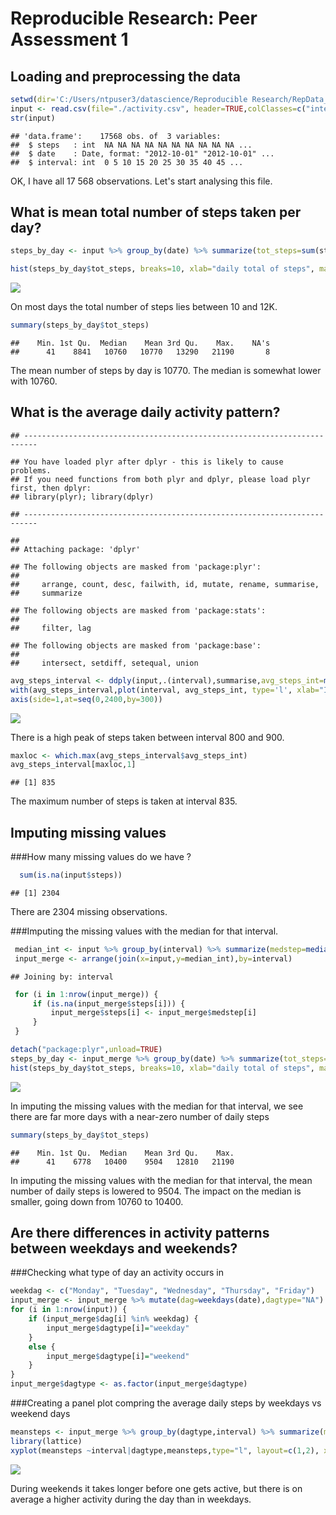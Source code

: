 # Reproducible Research: Peer Assessment 1



## Loading and preprocessing the data


```r
setwd(dir='C:/Users/ntpuser3/datascience/Reproducible Research/RepData_PeerAssessment1')
input <- read.csv(file="./activity.csv", header=TRUE,colClasses=c("integer", "Date", "integer"))
str(input)
```

```
## 'data.frame':	17568 obs. of  3 variables:
##  $ steps   : int  NA NA NA NA NA NA NA NA NA NA ...
##  $ date    : Date, format: "2012-10-01" "2012-10-01" ...
##  $ interval: int  0 5 10 15 20 25 30 35 40 45 ...
```

OK, I have all 17 568 observations. Let's start analysing this file.

## What is mean total number of steps taken per day?


```r
steps_by_day <- input %>% group_by(date) %>% summarize(tot_steps=sum(steps))
```




```r
hist(steps_by_day$tot_steps, breaks=10, xlab="daily total of steps", main="")
```

![](PA1_template_files/figure-html/unnamed-chunk-2-1.png)<!-- -->

On most days the total number of steps lies between 10 and 12K.


```r
summary(steps_by_day$tot_steps)
```

```
##    Min. 1st Qu.  Median    Mean 3rd Qu.    Max.    NA's 
##      41    8841   10760   10770   13290   21190       8
```
The mean number of steps by day is 10770. The median is somewhat lower with 10760.




## What is the average daily activity pattern?


```
## -------------------------------------------------------------------------
```

```
## You have loaded plyr after dplyr - this is likely to cause problems.
## If you need functions from both plyr and dplyr, please load plyr first, then dplyr:
## library(plyr); library(dplyr)
```

```
## -------------------------------------------------------------------------
```

```
## 
## Attaching package: 'dplyr'
```

```
## The following objects are masked from 'package:plyr':
## 
##     arrange, count, desc, failwith, id, mutate, rename, summarise,
##     summarize
```

```
## The following objects are masked from 'package:stats':
## 
##     filter, lag
```

```
## The following objects are masked from 'package:base':
## 
##     intersect, setdiff, setequal, union
```


```r
avg_steps_interval <- ddply(input,.(interval),summarise,avg_steps_int=mean(steps,na.rm=TRUE))
with(avg_steps_interval,plot(interval, avg_steps_int, type='l', xlab="Interval", ylab="daily average number of steps",xaxt="n"))
axis(side=1,at=seq(0,2400,by=300))
```

![](PA1_template_files/figure-html/avg_steps_by_interval-1.png)<!-- -->

There is a high peak of steps taken between interval 800 and 900.


```r
maxloc <- which.max(avg_steps_interval$avg_steps_int)
avg_steps_interval[maxloc,1]
```

```
## [1] 835
```

The maximum number of steps is taken at interval 835.





## Imputing missing values

###How many missing values do we have ? 

```r
  sum(is.na(input$steps))
```

```
## [1] 2304
```

There are 2304 missing observations.

###Imputing the missing values with the median for that interval.

```r
 median_int <- input %>% group_by(interval) %>% summarize(medstep=median(steps,na.rm=TRUE)) 
 input_merge <- arrange(join(x=input,y=median_int),by=interval)
```

```
## Joining by: interval
```

```r
 for (i in 1:nrow(input_merge)) {
     if (is.na(input_merge$steps[i])) {
         input_merge$steps[i] <- input_merge$medstep[i]
     }
 }
```


```r
detach("package:plyr",unload=TRUE)
steps_by_day <- input_merge %>% group_by(date) %>% summarize(tot_steps=sum(steps))
hist(steps_by_day$tot_steps, breaks=10, xlab="daily total of steps", main="")
```

![](PA1_template_files/figure-html/unnamed-chunk-9-1.png)<!-- -->

In imputing the missing values with the median for that interval, we see there are far more days with a near-zero number of daily steps


```r
summary(steps_by_day$tot_steps)
```

```
##    Min. 1st Qu.  Median    Mean 3rd Qu.    Max. 
##      41    6778   10400    9504   12810   21190
```

In imputing the missing values with the median for that interval, the mean number of daily steps is lowered to 9504. The impact on the median is smaller, going down from 10760 to 10400. 




## Are there differences in activity patterns between weekdays and weekends?

###Checking what type of day an activity occurs in


```r
weekdag <- c("Monday", "Tuesday", "Wednesday", "Thursday", "Friday")
input_merge <- input_merge %>% mutate(dag=weekdays(date),dagtype="NA")
for (i in 1:nrow(input)) {
    if (input_merge$dag[i] %in% weekdag) {
        input_merge$dagtype[i]="weekday"
    }
    else {
        input_merge$dagtype[i]="weekend"
    } 
}
input_merge$dagtype <- as.factor(input_merge$dagtype)
```

###Creating a panel plot compring the average daily steps by weekdays vs weekend days


```r
meansteps <- input_merge %>% group_by(dagtype,interval) %>% summarize(meansteps=mean(steps)) 
library(lattice)
xyplot(meansteps ~interval|dagtype,meansteps,type="l", layout=c(1,2), xlab="Interval", ylab="Number of steps")
```

![](PA1_template_files/figure-html/panelplot-1.png)<!-- -->

During weekends it takes longer before one gets active, but there is on average a higher activity during the day than in weekdays.
